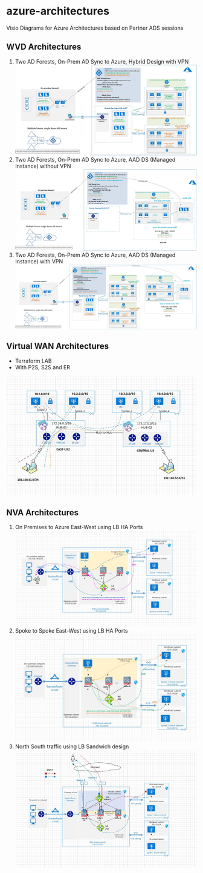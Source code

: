 # azure-architectures

Visio Diagrams for Azure Architectures based on Partner ADS sessions


## WVD Architectures

1) Two AD Forests, On-Prem AD Sync to Azure, Hybrid Design with VPN
![WVD HLD](images/WVD-two-forest-hybrid-with-VPN-to-Azure.jpg)
2) Two AD Forests, On-Prem AD Sync to Azure, AAD DS (Managed Instance) without VPN
![WVD HLD](images/WVD-two-forest-AADDS-without-VPN-to-Azure.jpg)
3) Two AD Forests, On-Prem AD Sync to Azure, AAD DS (Managed Instance) with VPN
![WVD HLD](images/WVD-two-forest-hybrid-with-VPN-to-Azure-AADDS-POC.jpg)

## Virtual WAN Architectures

- Terraform LAB
- With P2S, S2S and ER

![VWAN HLD](images/vWAN-terraform.JPG)

## NVA Architectures

1) On Premises to Azure East-West using LB HA Ports
![On Premises to Azure East-West](images/nva/on-prem-to-azure-east-west-lb-ha-ports.JPG)
2) Spoke to Spoke East-West using LB HA Ports
![Spoke to Spoke East-West](images/nva/spoke-to-spoke-east-west-lb-ha-ports.JPG)
3) North South traffic using LB Sandwich design
![North South](images/nva/north-south-lb-sandwich-design.JPG)